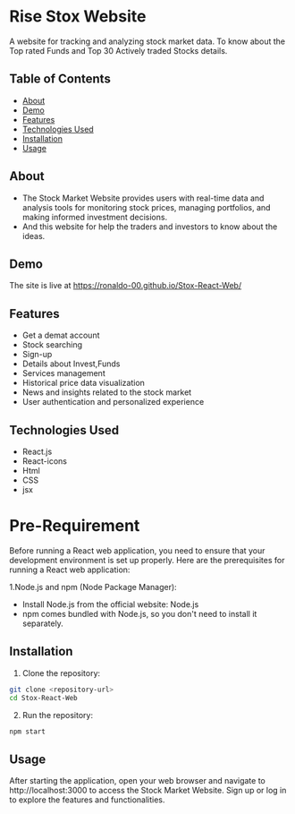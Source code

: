 # Rise Stox Website

A website for tracking and analyzing stock market data. To know about the Top rated Funds and Top 30 Actively traded Stocks details.

## Table of Contents

- [About](#about)
- [Demo](#demo)
- [Features](#features)
- [Technologies Used](#technologies-used)
- [Installation](#installation)
- [Usage](#usage)

## About

- The Stock Market Website provides users with real-time data and analysis tools for monitoring stock prices, managing portfolios, and making informed investment decisions.
- And this website for help the traders and investors to know about the ideas.

## Demo

The site is live at  https://ronaldo-00.github.io/Stox-React-Web/

## Features
- Get a demat account
- Stock searching
- Sign-up
- Details about Invest,Funds
- Services management
- Historical price data visualization
- News and insights related to the stock market
- User authentication and personalized experience

## Technologies Used

- React.js
- React-icons
- Html
- CSS
- jsx

# Pre-Requirement

Before running a React web application, you need to ensure that your development environment is set up properly. Here are the prerequisites for running a React web application:

1.Node.js and npm (Node Package Manager):

- Install Node.js from the official website: Node.js
- npm comes bundled with Node.js, so you don't need to install it separately.

## Installation

1. Clone the repository:

```bash
git clone <repository-url>
cd Stox-React-Web
```

2. Run the repository:

```bash
npm start
```

## Usage

After starting the application, open your web browser and navigate to http://localhost:3000 to access the Stock Market Website. Sign up or log in to explore the features and functionalities.
